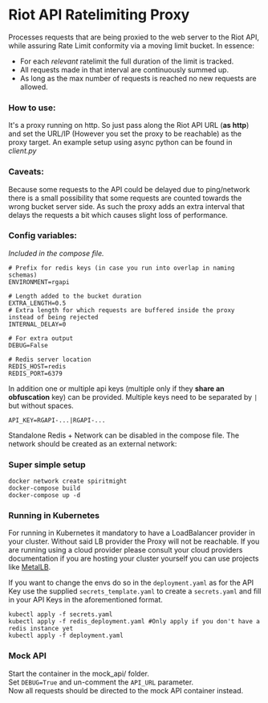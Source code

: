 # Riot API Ratelimiting Proxy

Processes requests that are being proxied to the web server to the Riot API,
while assuring Rate Limit conformity via a moving limit bucket. In essence:
- For each *relevant* ratelimit the full duration of the limit is tracked.
- All requests made in that interval are continuously summed up.
- As long as the max number of requests is reached no new requests are allowed.

### How to use:

It's a proxy running on http. So just pass along the Riot API URL (**as http**) and set the URL/IP (However you set the proxy to be reachable)
as the proxy target. An example setup using async python can be found in *client.py*


### Caveats:

Because some requests to the API could be delayed due to ping/network there is a small possibility that some requests are
counted towards the wrong bucket server side. As such the proxy adds an extra interval that delays the requests a bit which
causes slight loss of performance.



### Config variables:
*Included in the compose file.*

```dotenv
# Prefix for redis keys (in case you run into overlap in naming schemas)
ENVIRONMENT=rgapi

# Length added to the bucket duration
EXTRA_LENGTH=0.5
# Extra length for which requests are buffered inside the proxy instead of being rejected
INTERNAL_DELAY=0

# For extra output
DEBUG=False

# Redis server location
REDIS_HOST=redis
REDIS_PORT=6379
```

In addition one or multiple api keys (multiple only if they **share an obfuscation** key) can be provided. Multiple
keys need to be separated by `|` but without spaces.
```dotenv
API_KEY=RGAPI-...|RGAPI-...
```

Standalone Redis + Network can be disabled in the compose file. The network should be created as an external network:

### Super simple setup
```shell
docker network create spiritmight
docker-compose build
docker-compose up -d
```

### Running in Kubernetes

For running in Kubernetes it mandatory to have a LoadBalancer provider in your cluster. Without said LB provider the Proxy will not be reachable.
If you are running using a cloud provider please consult your cloud providers documentation if you are hosting your cluster yourself you can use projects like [MetalLB](https://github.com/metallb/metallb).

If you want to change the envs do so in the `deployment.yaml` as for the API Key use the supplied `secrets_template.yaml` to create a `secrets.yaml` and
fill in your API Keys in the aforementioned format. 

```shell
kubectl apply -f secrets.yaml
kubectl apply -f redis_deployment.yaml #Only apply if you don't have a redis instance yet
kubectl apply -f deployment.yaml
```


### Mock API

Start the container in the mock_api/ folder.  
Set `DEBUG=True` and un-comment the `API_URL` parameter.  
Now all requests should be directed to the mock API container instead.
